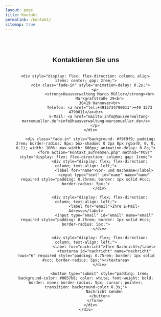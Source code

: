 ```yaml
---
layout: page
title: Kontakt
permalink: /kontakt/
sitemap: true
---
```

<section style="max-width: 900px; margin: auto; padding: 2rem; font-family: sans-serif; text-align: center;">
    <h1 style="margin-bottom: 2rem;">Kontaktieren Sie uns</h1>

    <div style="display: flex; flex-direction: column; align-items: center; gap: 2rem;">
        <div class="fade-in" style="animation-delay: 0.2s;">
            <p>
                <strong>Hausverwaltung Marco Müller</strong><br>
                Markgrafstraße 29<br>
                30419 Hannover<br>
                Telefon: <a href="tel:+4915734790011">+49 1573 4790011</a><br>
                E-Mail: <a href="mailto:info@hausverwaltung-marcomueller.de">info@hausverwaltung-marcomueller.de</a>
            </p>
        </div>

        <div class="fade-in" style="background: #f9f9f9; padding: 2rem; border-radius: 8px; box-shadow: 0 2px 8px rgba(0, 0, 0, 0.1); width: 100%; max-width: 600px; animation-delay: 0.8s;">
            <form action="kontakt_aufnehmen.php" method="POST" style="display: flex; flex-direction: column; gap: 1rem;">
                <div style="display: flex; flex-direction: column; text-align: left;">
                    <label for="name">Vor- und Nachname</label>
                    <input type="text" id="name" name="name" required style="padding: 0.75rem; border: 1px solid #ccc; border-radius: 5px;">
                </div>

                <div style="display: flex; flex-direction: column; text-align: left;">
                    <label for="email">Ihre E-Mail-Adresse</label>
                    <input type="email" id="email" name="email" required style="padding: 0.75rem; border: 1px solid #ccc; border-radius: 5px;">
                </div>

                <div style="display: flex; flex-direction: column; text-align: left;">
                    <label for="nachricht">Ihre Nachricht</label>
                    <textarea id="nachricht" name="nachricht" rows="6" required style="padding: 0.75rem; border: 1px solid #ccc; border-radius: 5px;"></textarea>
                </div>

                <button type="submit" style="padding: 1rem; background-color: #0057b8; color: white; font-weight: bold; border: none; border-radius: 5px; cursor: pointer; transition: background-color 0.3s;">
                    Nachricht senden
                </button>
            </form>
        </div>
    </div>
</section>

<style>
    button:hover {
        background-color: #004499;
    }

    /* Basis-Animation */
    .fade-in {
        opacity: 0;
        transform: translateY(20px);
        animation: fadeInAnimation 1s ease-out forwards;
    }

    /* Keyframes */
    @keyframes fadeInAnimation {
        to {
            opacity: 1;
            transform: translateY(0);
        }
    }
</style>
